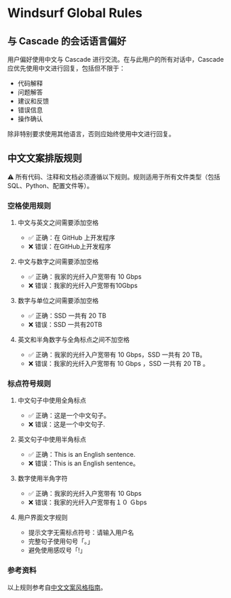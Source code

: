 # Windsurf Global Rules  

## 与 Cascade 的会话语言偏好

用户偏好使用中文与 Cascade 进行交流。在与此用户的所有对话中，Cascade 应优先使用中文进行回复，包括但不限于：

- 代码解释
- 问题解答
- 建议和反馈
- 错误信息
- 操作确认

除非特别要求使用其他语言，否则应始终使用中文进行回复。

## 中文文案排版规则

⚠️ 所有代码、注释和文档必须遵循以下规则。规则适用于所有文件类型（包括 SQL、Python、配置文件等）。

### 空格使用规则

1. 中文与英文之间需要添加空格
   - ✅ 正确：在 GitHub 上开发程序
   - ❌ 错误：在GitHub上开发程序

2. 中文与数字之间需要添加空格
   - ✅ 正确：我家的光纤入户宽带有 10 Gbps
   - ❌ 错误：我家的光纤入户宽带有10Gbps

3. 数字与单位之间需要添加空格
   - ✅ 正确：SSD 一共有 20 TB
   - ❌ 错误：SSD 一共有20TB

4. 英文和半角数字与全角标点之间不加空格
   - ✅ 正确：我家的光纤入户宽带有 10 Gbps，SSD 一共有 20 TB。
   - ❌ 错误：我家的光纤入户宽带有 10 Gbps ，SSD 一共有 20 TB 。

### 标点符号规则

1. 中文句子中使用全角标点
   - ✅ 正确：这是一个中文句子。
   - ❌ 错误：这是一个中文句子.

2. 英文句子中使用半角标点
   - ✅ 正确：This is an English sentence.
   - ❌ 错误：This is an English sentence。

3. 数字使用半角字符
   - ✅ 正确：我家的光纤入户宽带有 10 Gbps
   - ❌ 错误：我家的光纤入户宽带有１０ Ｇbps

4. 用户界面文字规则
   - 提示文字无需标点符号：请输入用户名
   - 完整句子使用句号「。」
   - 避免使用感叹号「!」

### 参考资料

以上规则参考自[中文文案风格指南](https://github.com/nesnilnehc/copywriting-guidelines)。
